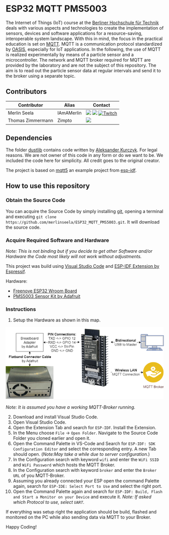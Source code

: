 # ESP32 MQTT PMS5003

The Internet of Things (IoT) course at the [Berliner Hochschule für Technik](https://www.bht-berlin.de/en/) deals with various aspects and technologies to create the implementation of sensors, devices and software applications for a resource-saving, interoperable system landscape. With this in mind, the focus in the practical education is set on [MQTT](https://mqtt.org/). MQTT is a communication protocol standardized by [OASIS](https://groups.oasis-open.org/home), especially for IoT applications. In the following, the use of MQTT is realized experimentally by means of a particle sensor and a microcontroller. The network and MQTT broker required for MQTT are provided by the laboratory and are not the subject of this repository. The aim is to read out the particle sensor data at regular intervals and send it to the broker using a separate topic.

## Contributors

| Contributor  | Alias      | Contact                                                                                                                                                                                                                                                                                                                                                                                                                  |
| ------------ | ---------- | ------------------------------------------------------------------------------------------------------------------------------------------------------------------------------------------------------------------------------------------------------------------------------------------------------------------------------------------------------------------------------------------------------------------------ |
| Merlin Seela | IAmAMerlin | [![](https://img.shields.io/badge/GitHub-181717?style=for-the-badge&logo=github&color=181717)](https://github.com/merlinseela) [![](https://img.shields.io/badge/LinkedIn-0077B5?style=for-the-badge&logo=linkedin&logoColor=white)](https://www.linkedin.com/in/merlinseela/) [![Twitch](https://img.shields.io/badge/Twitch-a970ff?style=for-the-badge&logo=Twitch&logoColor=white)](https://www.twitch.tv/iamamerlin) |
| Thomas Zimmermann | Zimpto | [![](https://img.shields.io/badge/GitHub-181717?style=for-the-badge&logo=github&color=181717)](https://github.com/Zimpto) |

## Dependencies
The folder [dustlib](./dustlib/) contains code written by [Aleksander Kurczyk](https://github.com/akurczyk/pms5003_esp32_driver). For legal reasons. We are not owner of this code in any form or do we want to be. We included the code here for simplicity. All credit goes to the original creator.

The project is based on [mqtt5](https://github.com/espressif/esp-idf/tree/master/examples/protocols/mqtt5) an example project from [esp-idf](https://github.com/espressif/esp-idf).

## How to use this repository

### Obtain the Source Code

You can acquire the Source Code by simply installing [git](https://git-scm.com/), opening a terminal and executing `git clone https://github.com/merlinseela/ESP32_MQTT_PMS5003.git`. It will download the source code.

### Acquire Required Software and Hardware
_Note: This is not binding but if you decide to get other Software and/or Hardware the Code most likely will not work without adjustments._

This project was build using [Visual Studio Code](https://code.visualstudio.com/) and [ESP-IDF Extension by Espressif](https://docs.espressif.com/projects/esp-idf/en/v4.2.3/esp32/get-started/vscode-setup.html).

Hardware:

- [Freenove ESP32 Wroom Board](https://github.com/Freenove/Freenove_ESP32_WROOM_Board)
- [PMS5003 Sensor Kit by Adafruit](https://www.adafruit.com/product/3686)

### Instructions

1. Setup the Hardware as shown in this map. 

![Hardware-Schema](MQTT_PMS.drawio.png)

_Note: It is assumed you have a working MQTT-Broker running._

2. Download and install Visual Studio Code.
3. Open Visual Studio Code. 
4. Open the Extension Tab and search for `ESP-IDF`. Install the Extension.
5. In the Menu choose `File` -> `Open Folder`. Navigate to the Source Code Folder you cloned earlier and open it.
6. Open the Command Palette in VS-Code and Search for `ESP-IDF: SDK Configuration Editor` and select the corresponding entry. A new Tab should open. (_Note:May take a while due to server configuration._)
7. In the Configuration search with keyword `wifi` and enter the `WiFi SSID` and `WiFi Password` which hosts the MQTT Broker.
8. In the Configuration search with keyword `broker` and enter the `Broker URL` of you MQTT-Broker.
9. Assuming you already connected your ESP open the command Palette again, search for `ESP-IDE: Select Port to Use` and select the right port.
10. Open the Command Palette again and search for `ESP-IDF: Build, Flash and Start a Monitor on your Device` and execute it. _Note: If asked which Protocol to use, select `UART`._

If everything was setup right the application should be build, flashed and monitored on the PC while also sending data via MQTT to your Broker.

Happy Coding!
